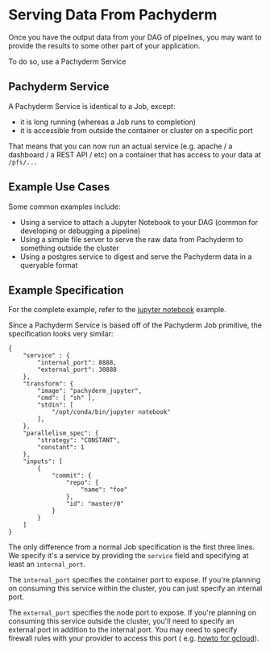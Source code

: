# Serving Data From Pachyderm

Once you have the output data from your DAG of pipelines, you may want to provide the results to some other part of your application.

To do so, use a Pachyderm Service

## Pachyderm Service

A Pachyderm Service is identical to a Job, except:

- it is long running (whereas a Job runs to completion)
- it is accessible from outside the container or cluster on a specific port

That means that you can now run an actual service (e.g. apache / a dashboard / a REST API / etc) on a container that has access to your data at `/pfs/...`

## Example Use Cases

Some common examples include:

- Using a service to attach a Jupyter Notebook to your DAG (common for developing or debugging a pipeline)
- Using a simple file server to serve the raw data from Pachyderm to something outside the cluster
- Using a postgres service to digest and serve the Pachyderm data in a queryable format

## Example Specification

For the complete example, refer to the [jupyter notebook](https://github.com/pachyderm/pachyderm/tree/master/doc/examples/jupyter_notebook) example.

Since a Pachyderm Service is based off of the Pachyderm Job primitive, the specification looks very similar:

```
{
	"service" : {
		"internal_port": 8888,
		"external_port": 30888
	},
	"transform": {
        "image": "pachyderm_jupyter",
        "cmd": [ "sh" ],
        "stdin": [
        	"/opt/conda/bin/jupyter notebook"
		],
	},
 	"parallelism_spec": {
		"strategy": "CONSTANT",
		"constant": 1
	},
    "inputs": [
		{
			"commit": {
            	"repo": {
            		"name": "foo"
            	},
	       		"id": "master/0"
			}
    	}
	]
}
```

The only difference from a normal Job specification is the first three lines. We specify it's a service by providing the `service` field and specifying at least an `internal_port`.

The `internal_port` specifies the container port to expose. If you're planning on consuming this service within the cluster, you can just specify an internal port.

The `external_port` specifies the node port to expose. If you're planning on consuming this service outside the cluster, you'll need to specify an external port in addition to the internal port. You may need to specify firewall rules with your provider to access this port ( e.g. [howto for gcloud](https://cloud.google.com/sdk/gcloud/reference/compute/firewall-rules/create)).
